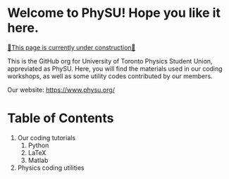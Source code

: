 # Welcome to PhySU! Hope you like it here.

<ins>🚧This page is currently under construction🚧</ins>

This is the GitHub org for University of Toronto Physics Student Union, appreviated as PhySU. Here, you will find the materials used in our coding workshops, as well as some utility codes contributed by our members.

Our website: https://www.physu.org/

# Table of Contents
1. Our coding tutorials
    1. Python
    2. LaTeX
    3. Matlab
2. Physics coding utilities
